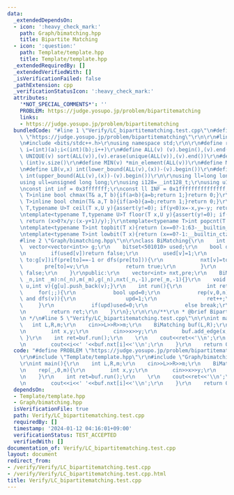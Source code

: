 ```yaml
---
data:
  _extendedDependsOn:
  - icon: ':heavy_check_mark:'
    path: Graph/bimatching.hpp
    title: Bipartite Matching
  - icon: ':question:'
    path: Template/template.hpp
    title: Template/template.hpp
  _extendedRequiredBy: []
  _extendedVerifiedWith: []
  _isVerificationFailed: false
  _pathExtension: cpp
  _verificationStatusIcon: ':heavy_check_mark:'
  attributes:
    '*NOT_SPECIAL_COMMENTS*': ''
    PROBLEM: https://judge.yosupo.jp/problem/bipartitematching
    links:
    - https://judge.yosupo.jp/problem/bipartitematching
  bundledCode: "#line 1 \"Verify/LC_bipartitematching.test.cpp\"\n#define PROBLEM\
    \ \"https://judge.yosupo.jp/problem/bipartitematching\"\r\n\r\n#line 1 \"Template/template.hpp\"\
    \n#include <bits/stdc++.h>\r\nusing namespace std;\r\n\r\n#define rep(i,a,b) for(int\
    \ i=(int)(a);i<(int)(b);i++)\r\n#define ALL(v) (v).begin(),(v).end()\r\n#define\
    \ UNIQUE(v) sort(ALL(v)),(v).erase(unique(ALL(v)),(v).end())\r\n#define SZ(v)\
    \ (int)v.size()\r\n#define MIN(v) *min_element(ALL(v))\r\n#define MAX(v) *max_element(ALL(v))\r\
    \n#define LB(v,x) int(lower_bound(ALL(v),(x))-(v).begin())\r\n#define UB(v,x)\
    \ int(upper_bound(ALL(v),(x))-(v).begin())\r\n\r\nusing ll=long long int;\r\n\
    using ull=unsigned long long;\r\nusing i128=__int128_t;\r\nusing u128=__uint128_t;\r\
    \nconst int inf = 0x3fffffff;\r\nconst ll INF = 0x1fffffffffffffff;\r\n\r\ntemplate<typename\
    \ T>inline bool chmax(T& a,T b){if(a<b){a=b;return 1;}return 0;}\r\ntemplate<typename\
    \ T>inline bool chmin(T& a,T b){if(a>b){a=b;return 1;}return 0;}\r\ntemplate<typename\
    \ T,typename U>T ceil(T x,U y){assert(y!=0); if(y<0)x=-x,y=-y; return (x>0?(x+y-1)/y:x/y);}\r\
    \ntemplate<typename T,typename U>T floor(T x,U y){assert(y!=0); if(y<0)x=-x,y=-y;\
    \ return (x>0?x/y:(x-y+1)/y);}\r\ntemplate<typename T>int popcnt(T x){return __builtin_popcountll(x);}\r\
    \ntemplate<typename T>int topbit(T x){return (x==0?-1:63-__builtin_clzll(x));}\r\
    \ntemplate<typename T>int lowbit(T x){return (x==0?-1:__builtin_ctzll(x));}\n\
    #line 2 \"Graph/bimatching.hpp\"\n\r\nclass BiMatching{\r\n    int n,m;\r\n  \
    \  vector<vector<int>> g;\r\n    bitset<501010> used;\r\n    bool dfs(int v){\r\
    \n        if(used[v])return false;\r\n        used[v]=1;\r\n        for(auto&\
    \ to:g[v])if(pre[to]==-1 or dfs(pre[to])){\r\n            nxt[v]=to;\r\n     \
    \       pre[to]=v;\r\n            return true;\r\n        }\r\n        return\
    \ false;\r\n    }\r\npublic:\r\n    vector<int> nxt,pre;\r\n    BiMatching(int\
    \ _n,int _m):n(_n),m(_m),g(_n),nxt(_n,-1),pre(_m,-1){}\r\n    void add_edge(int\
    \ u,int v){g[u].push_back(v);}\r\n    int run(){\r\n        int ret=0;\r\n   \
    \     for(;;){\r\n            bool upd=0;\r\n            rep(v,0,n)if(nxt[v]==-1\
    \ and dfs(v)){\r\n                upd=1;\r\n                ret++;\r\n       \
    \     }\r\n            if(upd)used=0;\r\n            else break;\r\n        }\r\
    \n        return ret;\r\n    }\r\n};\r\n\r\n/**\r\n * @brief Bipartite Matching\r\
    \n */\n#line 5 \"Verify/LC_bipartitematching.test.cpp\"\n\r\nint main(){\r\n \
    \   int L,R,m;\r\n    cin>>L>>R>>m;\r\n    BiMatching buf(L,R);\r\n    rep(_,0,m){\r\
    \n        int x,y;\r\n        cin>>x>>y;\r\n        buf.add_edge(x,y);\r\n   \
    \ }\r\n    int ret=buf.run();\r\n    \r\n    cout<<ret<<'\\n';\r\n    rep(i,0,L)if(buf.nxt[i]!=-1){\r\
    \n        cout<<i<<' '<<buf.nxt[i]<<'\\n';\r\n    }\r\n    return 0;\r\n}\n"
  code: "#define PROBLEM \"https://judge.yosupo.jp/problem/bipartitematching\"\r\n\
    \r\n#include \"Template/template.hpp\"\r\n#include \"Graph/bimatching.hpp\"\r\n\
    \r\nint main(){\r\n    int L,R,m;\r\n    cin>>L>>R>>m;\r\n    BiMatching buf(L,R);\r\
    \n    rep(_,0,m){\r\n        int x,y;\r\n        cin>>x>>y;\r\n        buf.add_edge(x,y);\r\
    \n    }\r\n    int ret=buf.run();\r\n    \r\n    cout<<ret<<'\\n';\r\n    rep(i,0,L)if(buf.nxt[i]!=-1){\r\
    \n        cout<<i<<' '<<buf.nxt[i]<<'\\n';\r\n    }\r\n    return 0;\r\n}"
  dependsOn:
  - Template/template.hpp
  - Graph/bimatching.hpp
  isVerificationFile: true
  path: Verify/LC_bipartitematching.test.cpp
  requiredBy: []
  timestamp: '2024-01-12 04:16:01+09:00'
  verificationStatus: TEST_ACCEPTED
  verifiedWith: []
documentation_of: Verify/LC_bipartitematching.test.cpp
layout: document
redirect_from:
- /verify/Verify/LC_bipartitematching.test.cpp
- /verify/Verify/LC_bipartitematching.test.cpp.html
title: Verify/LC_bipartitematching.test.cpp
---
```


